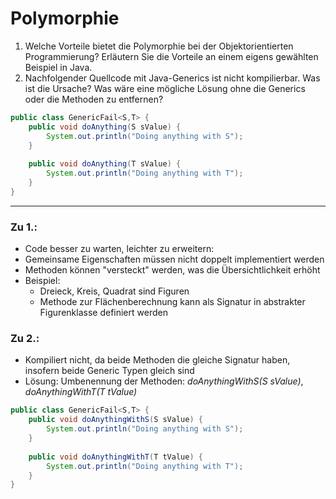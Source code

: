 # Polymorphie
1. Welche Vorteile bietet die Polymorphie bei der Objektorientierten Programmierung? Erläutern Sie die Vorteile an einem eigens gewählten Beispiel in Java.
2. Nachfolgender Quellcode mit Java-Generics ist nicht kompilierbar. Was ist die Ursache? Was wäre eine mögliche Lösung ohne die Generics oder die Methoden zu entfernen?
```java
public class GenericFail<S,T> {
    public void doAnything(S sValue) {
        System.out.println("Doing anything with S");
    }
   
    public void doAnything(T sValue) {
        System.out.println("Doing anything with T");
    }
}
```
---
### Zu 1.:
- Code besser zu warten, leichter zu erweitern:
- Gemeinsame Eigenschaften müssen nicht doppelt implementiert werden
- Methoden können "versteckt" werden, was die Übersichtlichkeit erhöht
- Beispiel:
  - Dreieck, Kreis, Quadrat sind Figuren
  - Methode zur Flächenberechnung kann als Signatur in abstrakter Figurenklasse definiert werden
### Zu 2.:
- Kompiliert nicht, da beide Methoden die gleiche Signatur haben, insofern beide Generic Typen gleich sind
- Lösung: Umbenennung der Methoden: _doAnythingWithS(S sValue)_, _doAnythingWithT(T tValue)_
```java
public class GenericFail<S,T> {
    public void doAnythingWithS(S sValue) {
        System.out.println("Doing anything with S");
    }
   
    public void doAnythingWithT(T tValue) {
        System.out.println("Doing anything with T");
    }
}
```
